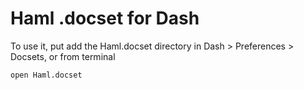# Haml .docset for Dash

To use it, put add the Haml.docset directory in Dash > Preferences >
Docsets, or from terminal
```
open Haml.docset
```

